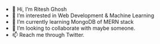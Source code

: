 - 👋 Hi, I’m Ritesh Ghosh
- 👀 I’m interested in Web Development & Machine Learning 
- 🌱 I’m currently learning MongoDB of MERN stack
- 💞️ I’m looking to collaborate with maybe someone. 
- 📫 Reach me through Twitter. 

<!---
ghoshRitesh12/ghoshRitesh12 is a ✨ special ✨ repository because its `README.md` (this file) appears on your GitHub profile.
You can click the Preview link to take a look at your changes.
--->
